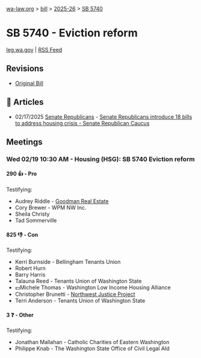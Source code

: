 [wa-law.org](/) > [bill](/bill/) > [2025-26](/bill/2025-26/) > [SB 5740](/bill/2025-26/sb/5740/)

# SB 5740 - Eviction reform
[leg.wa.gov](https://app.leg.wa.gov/billsummary?BillNumber=5740&Year=2025&Initiative=false) | [RSS Feed](./rss.xml)

## Revisions
* [Original Bill](1/)

## 📰 Articles
* 02/17/2025 [Senate Republicans](/org/senate_republicans/) - [Senate Republicans introduce 18 bills to address housing crisis - Senate Republican Caucus](https://src.wastateleg.org/blog/senate-republicans-introduce-18-bills-address-housing-crisis/#:~:text=SB%205740)

## Meetings
### Wed 02/19 10:30 AM - Housing (HSG): SB 5740 Eviction reform
#### 290 👍 - Pro
Testifying:
* Audrey Riddle - [Goodman Real Estate](/org/goodman_real_estate/)
* Cory Brewer - WPM NW Inc.
* Sheila Christy
* Tad Sommerville

#### 825 👎 - Con
Testifying:
* Kerri Burnside - Bellingham Tenants Union
* Robert Hurn
* Barry Harris
* Talauna Reed - Tenants Union of Washington State
* 💵Michele Thomas - Washington Low Income Housing Alliance
* Christopher Brunetti - [Northwest Justice Project](/org/northwest_justice_project/)
* Terri Anderson - Tenants Union of Washington State

#### 3 ❓ - Other
Testifying:
* Jonathan Mallahan - Catholic Charities of Eastern Washington
* Philippe Knab - The Washington State Office of Civil Legal AId
